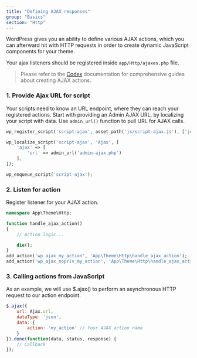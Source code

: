 ```yaml
---
title: "Defining AJAX responses"
group: "Basics"
section: "Http"
---
```


WordPress gives you an ability to define various AJAX actions, which you can afterward hit with HTTP requests in order to create dynamic JavaScript components for your theme.

Your ajax listeners should be registered inside `app/Http/ajaxes.php` file.

> Please refer to the [Codex](https://codex.wordpress.org/AJAX_in_Plugins) documentation for comprehensive guides about creating AJAX actions.

### 1. Provide Ajax URL for script

Your scripts need to know an URL endpoint, where they can reach your registered actions. Start with providing an Admin AJAX URL, by localizing your script with data. Use `admin_url()` function to pull URL for AJAX calls.

```php
wp_register_script('script-ajax', asset_path('js/script-ajax.js'), ['jquery'], null, true);

wp_localize_script('script-ajax', 'Ajax', [
    'ajax' => [
        'url' => admin_url('admin-ajax.php')
    ],
]);

wp_enqueue_script('script-ajax');
```

### 2. Listen for action

Register listener for your AJAX action.

```php
namespace App\Theme\Http;

function handle_ajax_action()
{
    // Action logic...

    die();
}
add_action('wp_ajax_my_action', 'App\Theme\Http\handle_ajax_action');
add_action('wp_ajax_nopriv_my_action', 'App\Theme\Http\handle_ajax_action');
```

### 3. Calling actions from JavaScript

As an example, we will use $.ajax() to perform an asynchronous HTTP request to our action endpoint.

```js
$.ajax({
    url: Ajax.url,
    dataType: 'json',
    data: {
        action: 'my_action' // Your AJAX action name
    }
}).done(function(data, status, response) {
    // Callback
});
```